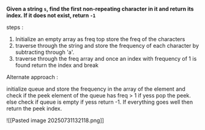 **Given a string `s`, find the **first** non-repeating character in it and return its index. If it **does not** exist, return `-1`**

steps :

1. Initialize an empty array as freq top store the freq of the characters 
2. traverse through the string and store the frequency of each character by subtracting through 'a'.
3. traverse through the freq array and once an index with frequency of 1 is found return the index and break

Alternate approach :

initialize queue and store the frequency in the array of the element and check if the peek element of the queue has freq > 1 if yess pop the peek. else check if queue is empty if yess return -1. If everything goes well then return the peek index.

![[Pasted image 20250731132118.png]]
